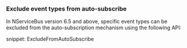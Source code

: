 ### Exclude event types from auto-subscribe

In NServiceBus version 6.5 and above, specific event types can be excluded from the auto-subscription mechanism using the following API:

snippet: ExcludeFromAutoSubscribe

